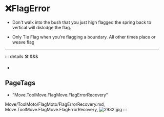 # ❌<move>FlagError</move>

- Don't walk into the bush that you just high flagged the spring back to vertical will dislodge the flag.

- Only Tie Flag when you're flagging a boundary. All other times place or weave flag

---

<!-- =================================================== -->
<!-- =================================================== -->
<!-- =================================================== -->
<!-- =================================================== -->
<!-- =================================================== -->
::: details 🛠 <dev>&&&</dev>

-

<h2>PageTags</h2>

- "Move.ToolMove.FlagMove.FlagErrorRecovery"

Move/ToolMoto/FlagMoto/FlagErrorRecovery.md, <dev>Move.ToolMove.FlagMove.FlagErrorRecovery</dev>, ![2932.jpg](/PaperPhoto/2932.jpg)
:::
